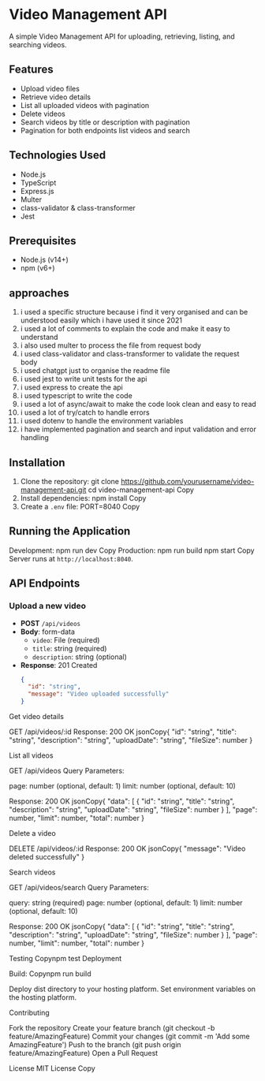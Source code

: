 # Video Management API

A simple Video Management API for uploading, retrieving, listing, and searching videos.

## Features

- Upload video files
- Retrieve video details
- List all uploaded videos with pagination
- Delete videos
- Search videos by title or description with pagination
- Pagination for both endpoints list videos and search

## Technologies Used

- Node.js
- TypeScript
- Express.js
- Multer
- class-validator & class-transformer
- Jest

## Prerequisites

- Node.js (v14+)
- npm (v6+)

## approaches

1. i used a specific structure because i find it very organised and can be understood easily which i have used it since 2021
2. i used a lot of comments to explain the code and make it easy to understand
3. i also used multer to process the file from request body
4. i used class-validator and class-transformer to validate the request body
5. i used chatgpt just to organise the readme file 
6. i used jest to write unit tests for the api
7. i used express to create the api
8. i used typescript to write the code
9. i used a lot of async/await to make the code look clean and easy to read
10. i used a lot of try/catch to handle errors
11. i used dotenv to handle the environment variables
12. i have implemented pagination and search and input validation and error handling

## Installation

1. Clone the repository:
git clone https://github.com/yourusername/video-management-api.git
cd video-management-api
Copy
2. Install dependencies:
npm install
Copy
3. Create a `.env` file:
PORT=8040
Copy
## Running the Application

Development:
npm run dev
Copy
Production:
npm run build
npm start
Copy
Server runs at `http://localhost:8040`.

## API Endpoints

### Upload a new video
- **POST** `/api/videos`
- **Body**: form-data
  - `video`: File (required)
  - `title`: string (required)
  - `description`: string (optional)
- **Response**: 201 Created
  ```json
  {
    "id": "string",
    "message": "Video uploaded successfully"
  }
Get video details

GET /api/videos/:id
Response: 200 OK
jsonCopy{
  "id": "string",
  "title": "string",
  "description": "string",
  "uploadDate": "string",
  "fileSize": number
}


List all videos

GET /api/videos
Query Parameters:

page: number (optional, default: 1)
limit: number (optional, default: 10)


Response: 200 OK
jsonCopy{
  "data": [
    {
      "id": "string",
      "title": "string",
      "description": "string",
      "uploadDate": "string",
      "fileSize": number
    }
  ],
  "page": number,
  "limit": number,
  "total": number
}


Delete a video

DELETE /api/videos/:id
Response: 200 OK
jsonCopy{
  "message": "Video deleted successfully"
}


Search videos

GET /api/videos/search
Query Parameters:

query: string (required)
page: number (optional, default: 1)
limit: number (optional, default: 10)


Response: 200 OK
jsonCopy{
  "data": [
    {
      "id": "string",
      "title": "string",
      "description": "string",
      "uploadDate": "string",
      "fileSize": number
    }
  ],
  "page": number,
  "limit": number,
  "total": number
}


Testing
Copynpm test
Deployment

Build:
Copynpm run build

Deploy dist directory to your hosting platform.
Set environment variables on the hosting platform.

Contributing

Fork the repository
Create your feature branch (git checkout -b feature/AmazingFeature)
Commit your changes (git commit -m 'Add some AmazingFeature')
Push to the branch (git push origin feature/AmazingFeature)
Open a Pull Request

License
MIT License
Copy